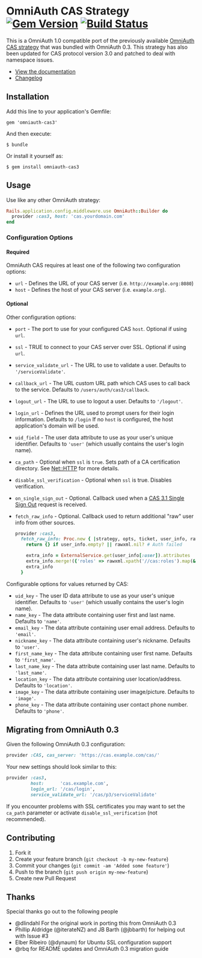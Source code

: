 # OmniAuth CAS Strategy [![Gem Version][version_badge]][version] [![Build Status][travis_status]][travis]

[version_badge]: https://badge.fury.io/rb/omniauth-cas3.png
[version]: http://badge.fury.io/rb/omniauth-cas3
[travis]: http://travis-ci.org/tduehr/omniauth-cas3
[travis_status]: https://secure.travis-ci.org/dlindahl/omniauth-cas3.png
[releases]: https://github.com/tduehr/omniauth-cas3/releases

This is a OmniAuth 1.0 compatible port of the previously available
[OmniAuth CAS strategy][old_omniauth_cas] that was bundled with OmniAuth 0.3. This strategy has also been updated for CAS protocol version 3.0 and patched to deal with namespace issues.

* [View the documentation][document_up]
* [Changelog][releases]

## Installation

Add this line to your application's Gemfile:

    gem 'omniauth-cas3'

And then execute:

    $ bundle

Or install it yourself as:

    $ gem install omniauth-cas3

## Usage

Use like any other OmniAuth strategy:

```ruby
Rails.application.config.middleware.use OmniAuth::Builder do
  provider :cas3, host: 'cas.yourdomain.com'
end
```

### Configuration Options

#### Required

OmniAuth CAS requires at least one of the following two configuration options:

  * `url` - Defines the URL of your CAS server (i.e. `http://example.org:8080`)
  * `host` - Defines the host of your CAS server (i.e. `example.org`).

#### Optional

Other configuration options:

  * `port` - The port to use for your configured CAS `host`. Optional if using `url`.
  * `ssl` - TRUE to connect to your CAS server over SSL. Optional if using `url`.
  * `service_validate_url` - The URL to use to validate a user. Defaults to `'/serviceValidate'`.
  * `callback_url` - The URL custom URL path which CAS uses to call back to the service.  Defaults to `/users/auth/cas3/callback`.
  * `logout_url` - The URL to use to logout a user. Defaults to `'/logout'`.
  * `login_url` - Defines the URL used to prompt users for their login information. Defaults to `/login` If no `host` is configured, the host application's domain will be used.
  * `uid_field` - The user data attribute to use as your user's unique identifier. Defaults to `'user'` (which usually contains the user's login name).
  * `ca_path` - Optional when `ssl` is `true`. Sets path of a CA certification directory. See [Net::HTTP][net_http] for more details.
  * `disable_ssl_verification` - Optional when `ssl` is true. Disables verification.
  * `on_single_sign_out` - Optional. Callback used when a [CAS 3.1 Single Sign Out][sso]
    request is received.
  * `fetch_raw_info` - Optional. Callback used to return additional "raw" user
    info from other sources.

    ```ruby
    provider :cas3,
      fetch_raw_info: Proc.new { |strategy, opts, ticket, user_info, rawxml|
        return {} if user_info.empty? || rawxml.nil? # Auth failed

        extra_info = ExternalService.get(user_info[:user]).attributes
        extra_info.merge!({'roles' => rawxml.xpath('//cas:roles').map(&:text)})
        extra_info
      }
    ```

Configurable options for values returned by CAS:

  * `uid_key` - The user ID data attribute to use as your user's unique identifier. Defaults to `'user'` (which usually contains the user's login name).
  * `name_key` - The data attribute containing user first and last name.  Defaults to `'name'`.
  * `email_key` - The data attribute containing user email address.  Defaults to `'email'`.
  * `nickname_key` - The data attribute containing user's nickname.  Defaults to `'user'`.
  * `first_name_key` - The data attribute containing user first name.  Defaults to `'first_name'`.
  * `last_name_key` - The data attribute containing user last name.  Defaults to `'last_name'`.
  * `location_key` - The data attribute containing user location/address.  Defaults to `'location'`.
  * `image_key` - The data attribute containing user image/picture.  Defaults to `'image'`.
  * `phone_key` - The data attribute containing user contact phone number.  Defaults to `'phone'`.

## Migrating from OmniAuth 0.3

Given the following OmniAuth 0.3 configuration:

```ruby
provider :CAS, cas_server: 'https://cas.example.com/cas/'
```

Your new settings should look similar to this:

```ruby
provider :cas3,
         host:      'cas.example.com',
         login_url: '/cas/login',
  	     service_validate_url: '/cas/p3/serviceValidate'
```

If you encounter problems with SSL certificates you may want to set the `ca_path` parameter or activate `disable_ssl_verification` (not recommended).

## Contributing

1. Fork it
2. Create your feature branch (`git checkout -b my-new-feature`)
3. Commit your changes (`git commit -am 'Added some feature'`)
4. Push to the branch (`git push origin my-new-feature`)
5. Create new Pull Request

## Thanks

Special thanks go out to the following people

  * @dlindahl For the original work in porting this from OmniAuth 0.3
  * Phillip Aldridge (@iterateNZ) and JB Barth (@jbbarth) for helping out with Issue #3
  * Elber Ribeiro (@dynaum) for Ubuntu SSL configuration support
  * @rbq for README updates and OmniAuth 0.3 migration guide

[old_omniauth_cas]: https://github.com/intridea/omniauth/blob/0-3-stable/oa-enterprise/lib/omniauth/strategies/cas.rb
[document_up]: http://tduehr.github.com/omniauth-cas3/
[net_http]: http://ruby-doc.org/stdlib-1.9.3/libdoc/net/http/rdoc/Net/HTTP.html
[sso]: https://wiki.jasig.org/display/CASUM/Single+Sign+Out
